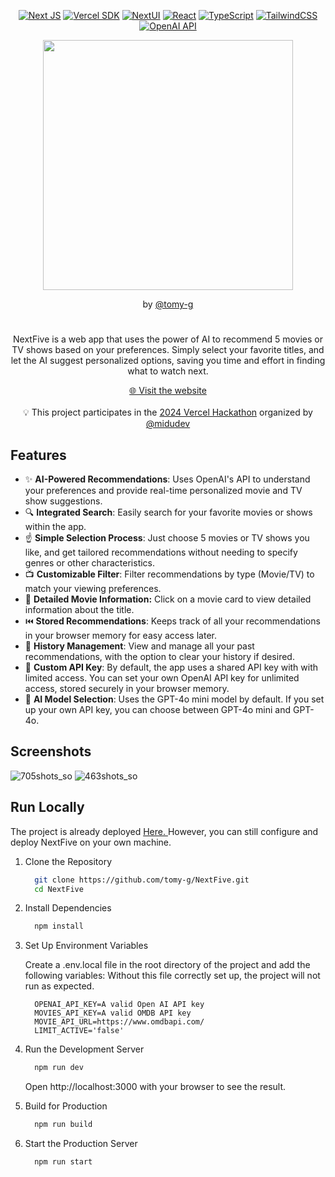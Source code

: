 <div align="center">

[![Next JS][nextjs-badge]][nextjs-url]
[![Vercel SDK][sdk-badge]][sdk-url]
[![NextUI][nextui-badge]][nextui-url]
[![React][react-badge]][react-url]
[![TypeScript][typescript-badge]][typescript-url]
[![TailwindCSS][tailwind-badge]][tailwind-url]
[![OpenAI API][openai-badge]][openai-url]

<a href="https://nextfive.vercel.app/" target="_blank">
 <img src="https://github.com/user-attachments/assets/dbfd3a1f-2835-42f9-b7bc-8b72a50e06be" width="400">
</a>

by [@tomy-g](https://github.com/tomy-g/)
# 



NextFive is a web app that uses the power of AI to recommend 5 movies or TV shows based on your preferences. Simply select your favorite titles, and let the AI suggest personalized options, saving you time and effort in finding what to watch next.

<a href="https://nextfive.vercel.app/" target="_blank">
  🌐 Visit the website
</a>
<br/>
<br/>
💡 This project participates in the <a target="_blank" href="https://github.com/midudev/hackaton-vercel-2024/">2024 Vercel Hackathon</a> organized by <a target="_blank" href="https://github.com/midudev/">@midudev</a>
</div>

## Features

- ✨ **AI-Powered Recommendations**: Uses OpenAI's API to understand your preferences and provide real-time personalized movie and TV show suggestions.
- 🔍 **Integrated Search**: Easily search for your favorite movies or shows within the app.
- ☝️ **Simple Selection Process**: Just choose 5 movies or TV shows you like, and get tailored recommendations without needing to specify genres or other characteristics.
- 📺 **Customizable Filter**: Filter recommendations by type (Movie/TV) to match your viewing preferences.
- 🎥 **Detailed Movie Information:** Click on a movie card to view detailed information about the title.
- ⏮️ **Stored Recommendations**: Keeps track of all your recommendations in your browser memory for easy access later.
- 📜 **History Management**: View and manage all your past recommendations, with the option to clear your history if desired.
- 🔑 **Custom API Key**: By default, the app uses a shared API key with with limited access. You can set your own OpenAI API key for unlimited access, stored securely in your browser memory.
- 🤖 **AI Model Selection**: Uses the GPT-4o mini model by default. If you set up your own API key, you can choose between GPT-4o mini and GPT-4o.

## Screenshots

  ![705shots_so](https://github.com/user-attachments/assets/3c725acb-bb16-44c9-ad66-619db31da90c)
  ![463shots_so](https://github.com/user-attachments/assets/47f0353a-1961-4ce6-acc5-73f56d7d0315)


## Run Locally

The project is already deployed <a href="https://nextfive.vercel.app/" target="_blank">
  Here.
</a>
However, you can still configure and deploy NextFive on your own machine.

1. Clone the Repository

   ```bash
     git clone https://github.com/tomy-g/NextFive.git
     cd NextFive
   ```

2. Install Dependencies

   ```bash
     npm install
   ```
3. Set Up Environment Variables

   Create a .env.local file in the root directory of the project and add the following variables:
   Without this file correctly set up, the project will not run as expected.

   ```env
     OPENAI_API_KEY=A valid Open AI API key
     MOVIES_API_KEY=A valid OMDB API key
     MOVIE_API_URL=https://www.omdbapi.com/
     LIMIT_ACTIVE='false'
   ```
4. Run the Development Server

   ```bash
     npm run dev
   ```
   Open http://localhost:3000 with your browser to see the result.
   
5. Build for Production

   ```bash
     npm run build
   ```
6. Start the Production Server

   ```bash
     npm run start
   ```

[nextjs-badge]: https://img.shields.io/badge/Next-black?style=for-the-badge&logo=next.js&logoColor=white
[nextjs-url]: https://nextjs.org/
[nextui-badge]: https://img.shields.io/badge/next%20ui-%23000000.svg?style=for-the-badge&logo=node.js&logoColor=white
[nextui-url]: https://nextui.org/
[react-badge]: https://img.shields.io/badge/react-%2320232a.svg?style=for-the-badge&logo=react&logoColor=%2361DAFB
[react-url]: https://react.dev/
[typescript-badge]: https://img.shields.io/badge/Typescript-007ACC?style=for-the-badge&logo=typescript&logoColor=white&color=blue
[typescript-url]: https://www.typescriptlang.org/
[tailwind-badge]: https://img.shields.io/badge/tailwindcss-%2338B2AC.svg?style=for-the-badge&logo=tailwind-css&logoColor=white
[tailwind-url]: https://tailwindcss.com/
[openai-badge]: https://img.shields.io/badge/OpenAI%20API-74aa9c?style=for-the-badge&logo=openai&logoColor=white
[openai-url]: https://openai.com/api/
[sdk-badge]: https://img.shields.io/badge/Vercel%20AI%20SDK-%23000000.svg?style=for-the-badge&logo=vercel&logoColor=white
[sdk-url]: https://sdk.vercel.ai/



 
 

